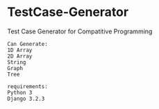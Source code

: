 # TestCase-Generator

Test Case Generator for Compatitive Programming 

```
Can Generate:
1D Array
2D Array
String
Graph
Tree
```
```
requirements:
Python 3
Django 3.2.3
```
